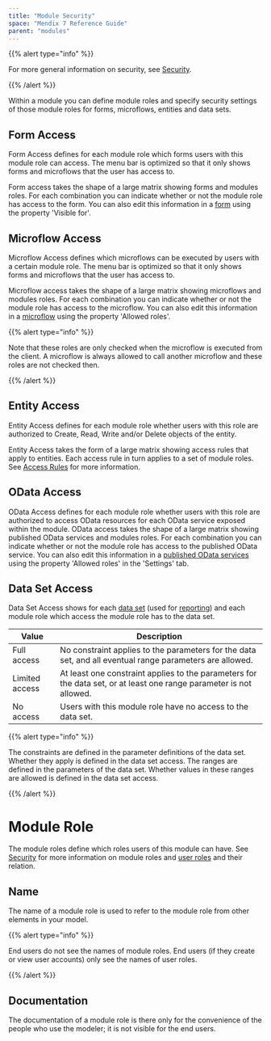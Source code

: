 ```yaml
---
title: "Module Security"
space: "Mendix 7 Reference Guide"
parent: "modules"
---
```



{{% alert type="info" %}}

For more general information on security, see [Security](security).

{{% /alert %}}



Within a module you can define module roles and specify security settings of those module roles for forms, microflows, entities and data sets.

## Form Access

Form Access defines for each module role which forms users with this module role can access. The menu bar is optimized so that it only shows forms and microflows that the user has access to.

Form access takes the shape of a large matrix showing forms and modules roles. For each combination you can indicate whether or not the module role has access to the form. You can also edit this information in a [form](page) using the property 'Visible for'.

## Microflow Access

Microflow Access defines which microflows can be executed by users with a certain module role. The menu bar is optimized so that it only shows forms and microflows that the user has access to.

Microflow access takes the shape of a large matrix showing microflows and modules roles. For each combination you can indicate whether or not the module role has access to the microflow. You can also edit this information in a [microflow](microflow) using the property 'Allowed roles'.

{{% alert type="info" %}}

Note that these roles are only checked when the microflow is executed from the client. A microflow is always allowed to call another microflow and these roles are not checked then.

{{% /alert %}}

## Entity Access

Entity Access defines for each module role whether users with this role are authorized to Create, Read, Write and/or Delete objects of the entity.

Entity Access takes the form of a large matrix showing access rules that apply to entities. Each access rule in turn applies to a set of module roles. See [Access Rules](access-rules) for more information.

## OData Access 

OData Access defines for each module role whether users with this role are authorized to access OData resources for each OData service exposed within the module.
OData access takes the shape of a large matrix showing published OData services and modules roles. For each combination you can indicate whether or not the module role has access to the published OData service. You can also edit this information in a [published OData services](published-odata-services) using the property 'Allowed roles' in the 'Settings' tab.

## Data Set Access

Data Set Access shows for each [data set](data-sets) (used for [reporting](report-widgets)) and each module role which access the module role has to the data set.

| Value | Description |
| --- | --- |
| Full access | No constraint applies to the parameters for the data set, and all eventual range parameters are allowed. |
| Limited access | At least one constraint applies to the parameters for the data set, or at least one range parameter is not allowed. |
| No access | Users with this module role have no access to the data set. |

{{% alert type="info" %}}

The constraints are defined in the parameter definitions of the data set. Whether they apply is defined in the data set access.
The ranges are defined in the parameters of the data set. Whether values in these ranges are allowed is defined in the data set access.

{{% /alert %}}



# Module Role

The module roles define which roles users of this module can have. See [Security](security) for more information on module roles and [user roles](user-roles) and their relation.

## Name

The name of a module role is used to refer to the module role from other elements in your model.

{{% alert type="info" %}}

End users do not see the names of module roles. End users (if they create or view user accounts) only see the names of user roles.

{{% /alert %}}

## Documentation

The documentation of a module role is there only for the convenience of the people who use the modeler; it is not visible for the end users.
